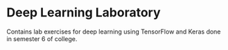 # Deep Learning Laboratory
Contains lab exercises for deep learning using TensorFlow and Keras done in semester 6 of college.
